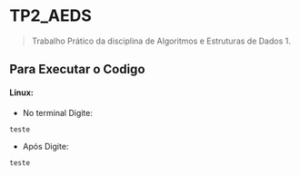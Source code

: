 # TP2_AEDS

>Trabalho Prático  da disciplina de Algoritmos e Estruturas de Dados 1.


 ## Para Executar o Codigo 
 #### Linux:
- No terminal Digite:
```
teste
```
- Após Digite:

```
teste
```
